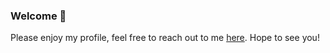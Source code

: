 ### Welcome 👋

Please enjoy my profile, feel free to reach out to me [here](https://discord.gg/U5v2csS). Hope to see you!
